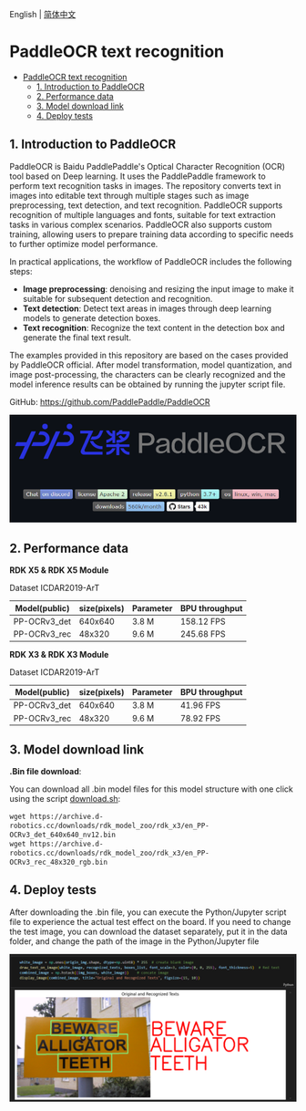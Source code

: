 English | [简体中文](./README_cn.md)

# PaddleOCR text recognition

- [PaddleOCR text recognition](#paddleocr-text-recognition)
  - [1. Introduction to PaddleOCR](#1-introduction-to-paddleocr)
  - [2. Performance data](#2-performance-data)
  - [3. Model download link](#3-model-download-link)
  - [4. Deploy tests](#4-deploy-tests)


## 1. Introduction to PaddleOCR

PaddleOCR is Baidu PaddlePaddle's Optical Character Recognition (OCR) tool based on Deep learning. It uses the PaddlePaddle framework to perform text recognition tasks in images. The repository converts text in images into editable text through multiple stages such as image preprocessing, text detection, and text recognition. PaddleOCR supports recognition of multiple languages and fonts, suitable for text extraction tasks in various complex scenarios. PaddleOCR also supports custom training, allowing users to prepare training data according to specific needs to further optimize model performance.

In practical applications, the workflow of PaddleOCR includes the following steps:

- **Image preprocessing**: denoising and resizing the input image to make it suitable for subsequent detection and recognition.
- **Text detection**: Detect text areas in images through deep learning models to generate detection boxes.
- **Text recognition**: Recognize the text content in the detection box and generate the final text result.

The examples provided in this repository are based on the cases provided by PaddleOCR official. After model transformation, model quantization, and image post-processing, the characters can be clearly recognized and the model inference results can be obtained by running the jupyter script file.

GitHub: https://github.com/PaddlePaddle/PaddleOCR

![alt text](../../../resource/imgs/paddleocr.png)


## 2. Performance data

**RDK X5 & RDK X5 Module**

Dataset ICDAR2019-ArT

| Model(public) | size(pixels) | Parameter | BPU throughput |
| ------------ | ------- | ----- | ---------- |
| PP-OCRv3_det | 640x640 | 3.8 M | 158.12 FPS |
| PP-OCRv3_rec | 48x320  | 9.6 M | 245.68 FPS |


**RDK X3 & RDK X3 Module**

Dataset ICDAR2019-ArT

| Model(public) | size(pixels) | Parameter | BPU throughput |
| ------------ | ------- | ----- | ---------- |
| PP-OCRv3_det | 640x640 | 3.8 M | 41.96 FPS |
| PP-OCRv3_rec | 48x320  | 9.6 M | 78.92 FPS |


## 3. Model download link

**.Bin file download**:

You can download all .bin model files for this model structure with one click using the script [download.sh](./model/download.sh):

```shell
wget https://archive.d-robotics.cc/downloads/rdk_model_zoo/rdk_x3/en_PP-OCRv3_det_640x640_nv12.bin
wget https://archive.d-robotics.cc/downloads/rdk_model_zoo/rdk_x3/en_PP-OCRv3_rec_48x320_rgb.bin
```


## 4. Deploy tests

After downloading the .bin file, you can execute the Python/Jupyter script file to experience the actual test effect on the board. If you need to change the test image, you can download the dataset separately, put it in the data folder, and change the path of the image in the Python/Jupyter file

![paddleocr](./data/paddleocr.png)
